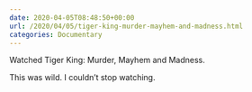 ```yaml
---
date: 2020-04-05T08:48:50+00:00
url: /2020/04/05/tiger-king-murder-mayhem-and-madness.html
categories: Documentary
---
```

Watched Tiger King: Murder, Mayhem and Madness.

This was wild. I couldn’t stop watching.



